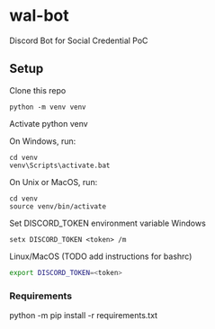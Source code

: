 # wal-bot
Discord Bot for Social Credential PoC

## Setup

Clone this repo
```
python -m venv venv
``` 

Activate python venv 

On Windows, run:
```
cd venv
venv\Scripts\activate.bat
```
On Unix or MacOS, run:
```
cd venv
source venv/bin/activate
```

Set DISCORD_TOKEN environment variable
Windows
```
setx DISCORD_TOKEN <token> /m
```
Linux/MacOS (TODO add instructions for bashrc)
```bash
export DISCORD_TOKEN=<token>
```
### Requirements
python -m pip install -r requirements.txt

